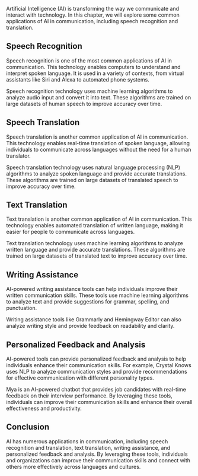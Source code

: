 
Artificial Intelligence (AI) is transforming the way we communicate and interact with technology. In this chapter, we will explore some common applications of AI in communication, including speech recognition and translation.

Speech Recognition
------------------

Speech recognition is one of the most common applications of AI in communication. This technology enables computers to understand and interpret spoken language. It is used in a variety of contexts, from virtual assistants like Siri and Alexa to automated phone systems.

Speech recognition technology uses machine learning algorithms to analyze audio input and convert it into text. These algorithms are trained on large datasets of human speech to improve accuracy over time.

Speech Translation
------------------

Speech translation is another common application of AI in communication. This technology enables real-time translation of spoken language, allowing individuals to communicate across languages without the need for a human translator.

Speech translation technology uses natural language processing (NLP) algorithms to analyze spoken language and provide accurate translations. These algorithms are trained on large datasets of translated speech to improve accuracy over time.

Text Translation
----------------

Text translation is another common application of AI in communication. This technology enables automated translation of written language, making it easier for people to communicate across languages.

Text translation technology uses machine learning algorithms to analyze written language and provide accurate translations. These algorithms are trained on large datasets of translated text to improve accuracy over time.

Writing Assistance
------------------

AI-powered writing assistance tools can help individuals improve their written communication skills. These tools use machine learning algorithms to analyze text and provide suggestions for grammar, spelling, and punctuation.

Writing assistance tools like Grammarly and Hemingway Editor can also analyze writing style and provide feedback on readability and clarity.

Personalized Feedback and Analysis
----------------------------------

AI-powered tools can provide personalized feedback and analysis to help individuals enhance their communication skills. For example, Crystal Knows uses NLP to analyze communication styles and provide recommendations for effective communication with different personality types.

Mya is an AI-powered chatbot that provides job candidates with real-time feedback on their interview performance. By leveraging these tools, individuals can improve their communication skills and enhance their overall effectiveness and productivity.

Conclusion
----------

AI has numerous applications in communication, including speech recognition and translation, text translation, writing assistance, and personalized feedback and analysis. By leveraging these tools, individuals and organizations can improve their communication skills and connect with others more effectively across languages and cultures.
